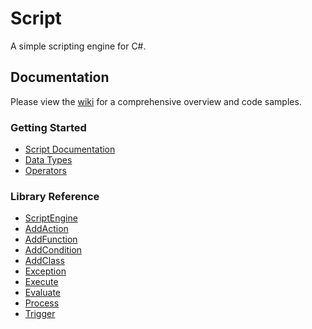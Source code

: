 # Script

A simple scripting engine for C#.

## Documentation

Please view the [wiki](https://github.com/Templarian/Script/wiki) for a comprehensive overview and code samples.

### Getting Started

* [Script Documentation](https://github.com/Templarian/Script/wiki/Script-Documentation)
* [Data Types](https://github.com/Templarian/Script/wiki/Types)
* [Operators](https://github.com/Templarian/Script/wiki/Operators)

### Library Reference

* [ScriptEngine](https://github.com/Templarian/Script/wiki/ScriptEngine)
 * [AddAction](https://github.com/Templarian/Script/wiki/AddAction)
 * [AddFunction](https://github.com/Templarian/Script/wiki/AddFunction)
 * [AddCondition](https://github.com/Templarian/Script/wiki/AddCondition)
 * [AddClass](https://github.com/Templarian/Script/wiki/AddClass)
 * [Exception](https://github.com/Templarian/Script/wiki/Exception)
 * [Execute](https://github.com/Templarian/Script/wiki/Execute)
 * [Evaluate](https://github.com/Templarian/Script/wiki/Evaluate)
 * [Process](https://github.com/Templarian/Script/wiki/Process)
 * [Trigger](https://github.com/Templarian/Script/wiki/Trigger)
